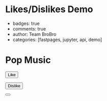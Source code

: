 # Likes/Dislikes Demo

- badges: true
- comments: true
- author: Team BroBro
- categories: [fastpages, jupyter, api, demo]

<html>
<h1>Pop Music</h1>
  <button type="button">Like</button>
  
  <button type="button">Dislike</button>

  <button type="button" input type="reset" value="Reset">
  </html>